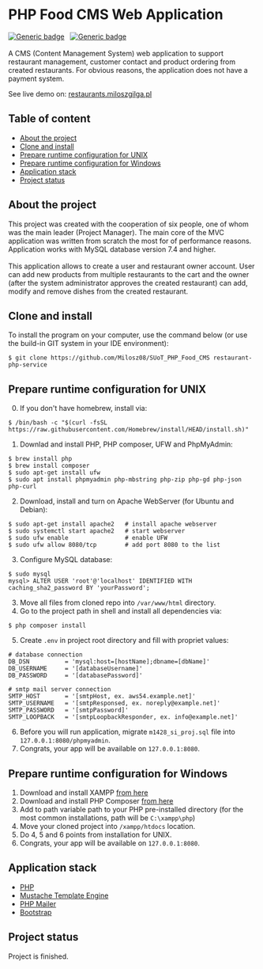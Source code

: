# PHP Food CMS Web Application
[![Generic badge](https://img.shields.io/badge/Made%20with-PHP%207.4-1abc9c.svg)](https://www.php.net/)&nbsp;&nbsp;
[![Generic badge](https://img.shields.io/badge/Package%20Manager-PHP%20Composer-green.svg)](https://getcomposer.org/)&nbsp;&nbsp;
<br><br>
A CMS (Content Management System) web application to support restaurant management, customer contact and product ordering from created restaurants. For obvious reasons, the application does not have a payment system.

See live demo on: [restaurants.miloszgilga.pl](https://restaurants.miloszgilga.pl/)

## Table of content
* [About the project](#about-the-project)
* [Clone and install](#clone-and-install)
* [Prepare runtime configuration for UNIX](#prepare-runtime-configuration-for-unix)
* [Prepare runtime configuration for Windows](#prepare-runtime-configuration-for-windows)
* [Application stack](#application-stack)
* [Project status](#project-status)

<a name="about-the-project"></a>
## About the project
This project was created with the cooperation of six people, one of whom was the main leader (Project Manager). The main core of the MVC application was written from scratch the most for of performance reasons. Application works with MySQL database version 7.4 and higher.<br><br>
This application allows to create a user and restaurant owner account. User can add new products from multiple restaurants to the cart and the owner (after the system administrator approves the created restaurant) can add, modify and remove dishes from the created restaurant.

<a name="clone-and-install"></a>
## Clone and install

To install the program on your computer, use the command below (or use the build-in GIT system in your IDE environment):
```
$ git clone https://github.com/Milosz08/SUoT_PHP_Food_CMS restaurant-php-service
```

<a name="prepare-runtime-configuration-for-unix"></a>
## Prepare runtime configuration for UNIX
0. If you don't have homebrew, install via:
```
$ /bin/bash -c "$(curl -fsSL https://raw.githubusercontent.com/Homebrew/install/HEAD/install.sh)"
```
1. Downlad and install PHP, PHP composer, UFW and PhpMyAdmin:
```
$ brew install php
$ brew install composer
$ sudo apt-get install ufw
$ sudo apt install phpmyadmin php-mbstring php-zip php-gd php-json php-curl
```
2. Download, install and turn on Apache WebServer (for Ubuntu and Debian):
```
$ sudo apt-get install apache2   # install apache webserver
$ sudo systemctl start apache2   # start webserver
$ sudo ufw enable                # enable UFW
$ sudo ufw allow 8080/tcp        # add port 8080 to the list
```
3. Configure MySQL database:
```
$ sudo mysql
mysql> ALTER USER 'root'@'localhost' IDENTIFIED WITH caching_sha2_password BY 'yourPassword';
```
3. Move all files from cloned repo into `/var/www/html` directory.
4. Go to the project path in shell and install all dependencies via:
```
$ php composer install
```
5. Create `.env` in project root directory and fill with propriet values:
```properties
# database connection
DB_DSN          = 'mysql:host=[hostName];dbname=[dbName]'
DB_USERNAME     = '[databaseUsername]'
DB_PASSWORD     = '[databasePassword]'

# smtp mail server connection
SMTP_HOST       = '[smtpHost, ex. aws54.example.net]'
SMTP_USERNAME   = '[smtpResponsed, ex. noreply@example.net]'
SMTP_PASSWORD   = '[smtpPassword]'
SMTP_LOOPBACK   = '[smtpLoopbackResponder, ex. info@example.net]'
```
6. Before you will run application, migrate `m1428_si_proj.sql` file into `127.0.0.1:8080/phpmyadmin`.
7. Congrats, your app will be available on `127.0.0.1:8080`.

<a name="prepare-runtime-configuration-for-windows"></a>
## Prepare runtime configuration for Windows
1. Download and install XAMPP [from here](https://www.apachefriends.org/)
2. Download and install PHP Composer [from here](https://getcomposer.org/Composer-Setup.exe)
3. Add to path variable path to your PHP pre-installed directory (for the most common installations, path will be `C:\xampp\php`)
4. Move your cloned project into `/xampp/htdocs` location.
5. Do 4, 5 and 6 points from installation for UNIX.
6. Congrats, your app will be available on `127.0.0.1:8080`.

<a name="application-stack"></a>
## Application stack
* [PHP](https://www.php.net/)
* [Mustache Template Engine](https://github.com/bobthecow/mustache.php)
* [PHP Mailer](https://github.com/PHPMailer/PHPMailer)
* [Bootstrap](https://getbootstrap.com/)

<a name="project-status"></a>
## Project status
Project is finished.
